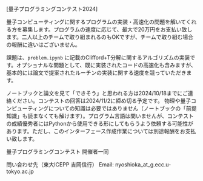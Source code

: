 [量子プログラミングコンテスト2024]

量子コンピューティングに関するプログラムの実装・高速化の問題を解いてくれる方を募集します。プログラムの速度に応じて、最大で20万円をお支払い致します。二人以上のチームで取り組まれるのもOKですが、チームで取り組む場合の報酬に違いはございません。

課題は、`problem.ipynb` に記載のClifford+T分解に関するアルゴリズムの実装です。オプショナルな問題として、既に実装されたコードの高速化も含みますが、基本的には論文で提案されたルーチンの実装に関する速度を競っていただきます。

ノートブックと論文を見て「できそう」と思われる方は2024/10/18までにご連絡ください。コンテストの回答は2024/11/2に締め切る予定です。
物理や量子コンピューティングについての知識は必要ではありません（ノートブックの「前提知識」も読まなくても解けます）。プログラム言語は問いませんが、コンテストの成績優秀者にはPythonから使用できる形にしてもらうよう依頼する可能性があります。ただし、このインターフェース作成作業については別途報酬をお支払い致します。


量子プログラミングコンテスト 開催者一同

問い合わせ先（東大ICEPP 吉岡信行）
Email: nyoshioka_at_g.ecc.u-tokyo.ac.jp 